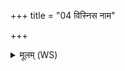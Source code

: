 +++
title = "04 विस्निस नाम"

+++
<details><summary>मूलम् (WS)</summary>

विस्निस नाम ते माता किकसा नाम ते पिता ।  
शमिदा नाम ते स्वसा ।  
गिरिं गच्छ गिरिजा असि गिरी ते माहिषो गृहः ॥ ४ ॥
</details>